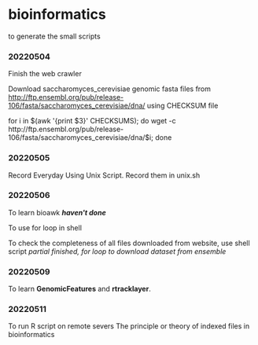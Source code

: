 # bioinformatics
to generate the small scripts

### 20220504

Finish the web crawler

Download saccharomyces_cerevisiae genomic fasta files from  http://ftp.ensembl.org/pub/release-106/fasta/saccharomyces_cerevisiae/dna/ using CHECKSUM file 

for i in $(awk '{print $3}' CHECKSUMS); do wget -c  http://ftp.ensembl.org/pub/release-106/fasta/saccharomyces_cerevisiae/dna/$i; done



### 20220505 

Record Everyday Using Unix Script.  Record them in unix.sh

### 20220506
To learn bioawk ***haven't done***

To use for loop in shell 

To check the completeness of all files downloaded from website, use shell script *partial finished, for loop to download dataset from ensemble*


### 20220509
To learn **GenomicFeatures** and **rtracklayer**.

### 20220511
To run R script on remote severs
The principle or theory of indexed files in bioinformatics
